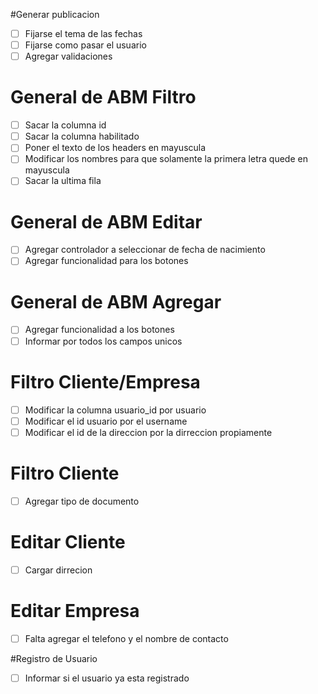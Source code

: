 #Generar publicacion
- [ ] Fijarse el tema de las fechas
- [ ] Fijarse como pasar el usuario
- [ ] Agregar validaciones

# General de ABM Filtro
- [ ] Sacar la columna id
- [ ] Sacar la columna habilitado
- [ ] Poner el texto de los headers en mayuscula
- [ ] Modificar los nombres para que solamente la primera letra quede en mayuscula
- [ ] Sacar la ultima fila

# General de ABM Editar
- [ ] Agregar controlador a seleccionar de fecha de nacimiento
- [ ] Agregar funcionalidad para los botones

# General de ABM Agregar
- [ ] Agregar funcionalidad a los botones
- [ ] Informar por todos los campos unicos

# Filtro Cliente/Empresa
- [ ] Modificar la columna usuario_id por usuario
- [ ] Modificar el id usuario por el username
- [ ] Modificar el id de la direccion por la dirreccion propiamente

# Filtro Cliente
- [ ] Agregar tipo de documento

# Editar Cliente
- [ ] Cargar dirrecion

# Editar Empresa
- [ ] Falta agregar el telefono y el nombre de contacto

#Registro de Usuario
- [ ] Informar si el usuario ya esta registrado
